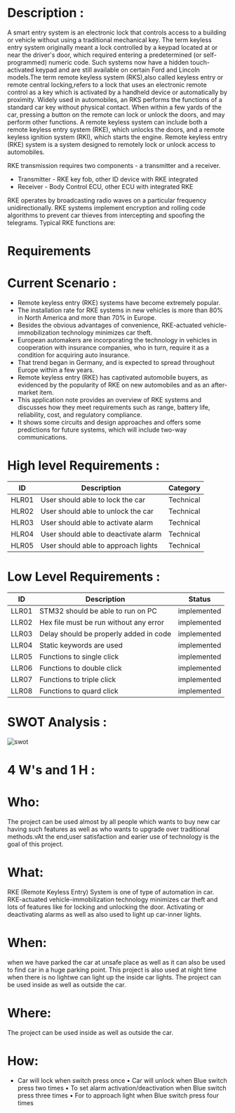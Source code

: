 Description :
==========

A smart entry system is an electronic lock that controls access to a building or vehicle without using a traditional mechanical key.
The term keyless entry system originally meant a lock controlled by a keypad located at or near the driver's door,
which required entering a predetermined (or self-programmed) numeric code.
Such systems now have a hidden touch-activated keypad and are still available on certain Ford and Lincoln models.The term remote keyless system (RKS),also called keyless entry or remote central locking,refers to a lock that uses an electronic remote control as a key which is activated by a handheld device or automatically by proximity.
Widely used in automobiles, an RKS performs the functions of a standard car key without physical contact. When within a few yards of the car, pressing a button on the remote can lock or unlock the doors, and may perform other functions.
A remote keyless system can include both a remote keyless entry system (RKE), which unlocks the doors, and a remote keyless ignition system (RKI), which starts the engine.
Remote keyless entry (RKE) system is a system designed to remotely lock or unlock access to automobiles. 


RKE transmission requires two components - a transmitter and a receiver. 
*	Transmitter - RKE key fob, other ID device with RKE integrated 
*	Receiver - Body Control ECU, other ECU with integrated RKE


RKE operates by broadcasting radio waves on a particular frequency unidirectionally. 
RKE systems implement encryption and rolling code algorithms to prevent car thieves from intercepting and spoofing the telegrams. 
Typical RKE functions are: 





Requirements 
=================

Current Scenario :
================
* Remote keyless entry (RKE) systems have become extremely popular.
* The installation rate for RKE systems in new vehicles is more than 80% in North America and more than 70% in Europe.
* Besides the obvious advantages of convenience, RKE-actuated vehicle-immobilization technology minimizes car theft.
* European automakers are incorporating the technology in vehicles in cooperation with insurance companies, who in turn, require it as a condition for acquiring auto insurance.
* That trend began in Germany, and is expected to spread throughout Europe within a few years.
* Remote keyless entry (RKE) has captivated automobile buyers, as evidenced by the popularity of RKE on new automobiles and as an after-market item.
* This application note provides an overview of RKE systems and discusses how they meet requirements such as range, battery life, reliability, cost, and regulatory compliance.
* It shows some circuits and design approaches and offers some predictions for future systems, which will include two-way communications.


 High level Requirements :
=============

| ID    | Description | Category  | 
| -------|------------|-----------|
| HLR01 | User should able to lock the car  | Technical  |
| HLR02 | User should able to unlock the car  | Technical  |  
| HLR03 | User should able to activate alarm | Technical  | 
| HLR04 | User should able to deactivate alarm | Technical  | 
| HLR05 | User should able to approach lights | Technical  |


Low Level Requirements :
=======================
| ID    | Description | Status  |
| ------| ----------- |-----------| 
| LLR01 | STM32 should be able to run on PC   | implemented  |
| LLR02 | Hex file must be run without any error |  implemented  |  
| LLR03 | Delay should be properly added in code |  implemented   | 
| LLR04 | Static keywords are used |  implemented  | 
| LLR05 | Functions to single click  | implemented   |
| LLR06 | Functions to double click |  implemented | 
| LLR07 | Functions to triple click | implemented  |
| LLR08 | Functions to quard click | implemented |




SWOT Analysis :
==============

![swot](https://user-images.githubusercontent.com/83902823/157873975-3af6764f-b74b-489b-904c-80e02dc304d4.png)



4 W's and 1 H :
===========



Who:
======
The project can be used almost by all people which wants to buy new car having such features as well as who wants to upgrade over traditional methods.vAt the end,user satisfaction and earier use of technology is the goal of this project.

What:
======
 RKE (Remote Keyless Entry) System is one of type of automation in car. RKE-actuated vehicle-immobilization technology minimizes car theft and lots of features like for locking and unlocking the door. Activating or deactivating alarms as well as also used to light up car-inner lights.

When:
======
when we have parked the car at unsafe place as well as it can also be used to find car in a huge parking point. This project is also used at night time when there is no lightwe can light up the inside car lights. The project can be used inside as well as outside the car.

Where:
=====
The project can be used inside as well as outside the car.

How:
======
*	Car will lock when switch press once
•	Car will unlock when Blue switch press two times
•	To set alarm activation/deactivation when Blue switch press three times
•	For to approach light when Blue switch press four times




